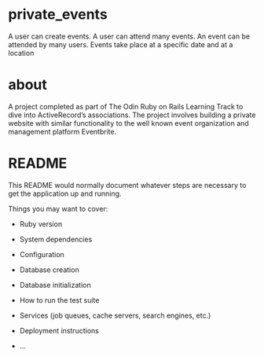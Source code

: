 # private_events
A user can create events. A user can attend many events. An event can be attended by many users. Events take place at a specific date and at a location
# about
A project completed as part of The Odin Ruby on Rails Learning Track to dive into ActiveRecord’s associations. The project involves building a private website with similar functionality to the well known event organization and management platform Eventbrite.







# README



This README would normally document whatever steps are necessary to get the
application up and running.

Things you may want to cover:

* Ruby version

* System dependencies

* Configuration

* Database creation

* Database initialization

* How to run the test suite

* Services (job queues, cache servers, search engines, etc.)

* Deployment instructions

* ...
